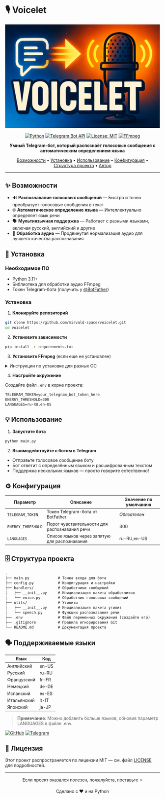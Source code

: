# 🎙️ Voicelet

<div align="center">

![Voicelet Banner](/cover.png)

[![Python](https://img.shields.io/badge/Python-3.11+-blue.svg?style=flat&logo=python&logoColor=white)](https://www.python.org/)
[![Telegram Bot API](https://img.shields.io/badge/Telegram_Bot_API-v13.7-blue.svg?style=flat&logo=telegram)](https://core.telegram.org/bots/api)
[![License: MIT](https://img.shields.io/badge/License-MIT-yellow.svg)](https://opensource.org/licenses/MIT)
[![FFmpeg](https://img.shields.io/badge/FFmpeg-required-red.svg)](https://ffmpeg.org/)

**Умный Telegram-бот, который распознаёт голосовые сообщения с автоматическим определением языка**

[Возможности](#возможности) • [Установка](#установка) • [Использование](#использование) • [Конфигурация](#конфигурация) • [Структура проекта](#структура-проекта) • [Автор](#автор)

</div>

---

## ✨ Возможности

- 🔊 **Распознавание голосовых сообщений** — Быстро и точно преобразует голосовые сообщения в текст
- 🌐 **Автоматическое определение языка** — Интеллектуально определяет язык речи
- 🗣️ **Мультиязычная поддержка** — Работает с разными языками, включая русский, английский и другие
- 🔄 **Обработка аудио** — Продвинутая нормализация аудио для лучшего качества распознавания

## 🚀 Установка

### Необходимое ПО

- Python 3.11+
- Библиотека для обработки аудио FFmpeg
- Токен Telegram-бота (получить у [@BotFather](https://t.me/BotFather))

### Установка

1. **Клонируйте репозиторий**

```bash
git clone https://github.com/mirvald-space/voicelet.git
cd voicelet
```

2. **Установите зависимости**

```bash
pip install -r requirements.txt
```

3. **Установите FFmpeg** (если ещё не установлен)

<details>
<summary>Инструкции по установке для разных ОС</summary>

**macOS:**
```bash
brew install ffmpeg
```

**Ubuntu/Debian:**
```bash
sudo apt update
sudo apt install ffmpeg
```

**Windows:**  
Скачайте с [официального сайта FFmpeg](https://ffmpeg.org/download.html)
</details>

4. **Настройте окружение**

Создайте файл `.env` в корне проекта:

```
TELEGRAM_TOKEN=your_telegram_bot_token_here
ENERGY_THRESHOLD=300
LANGUAGES=ru-RU,en-US
```

## 💡 Использование

1. **Запустите бота**

```bash
python main.py
```

2. **Взаимодействуйте с ботом в Telegram**

- Отправьте голосовое сообщение боту
- Бот ответит с определённым языком и расшифрованным текстом
- Поддержка нескольких языков — просто говорите естественно!

## ⚙️ Конфигурация

| Параметр | Описание | Значение по умолчанию |
|----------|----------|----------------------|
| `TELEGRAM_TOKEN` | Токен Telegram-бота от BotFather | *Обязателен* |
| `ENERGY_THRESHOLD` | Порог чувствительности для распознавания речи | 300 |
| `LANGUAGES` | Список языков через запятую для распознавания | ru-RU,en-US |

## 🗄️ Структура проекта

```
.
├── main.py             # Точка входа для бота
├── config.py           # Конфигурация и настройки
├── handlers/           # Обработчики сообщений
│   ├── __init__.py     # Инициализация пакета обработчиков
│   └── voice.py        # Обработчик голосовых сообщений
├── utils/              # Утилиты
│   ├── __init__.py     # Инициализация пакета утилит
│   └── speech.py       # Функции распознавания речи
├── .env                # Файл переменных окружения (создайте его)
├── .gitignore          # Правила игнорирования Git
└── README.md           # Документация проекта
```

## 🗣️ Поддерживаемые языки

| Язык    | Код   |
|---------|-------|
| Английский | en-US |
| Русский    | ru-RU |
| Французский| fr-FR |
| Немецкий   | de-DE |
| Испанский  | es-ES |
| Итальянский| it-IT |
| Японский   | ja-JP |

> **Примечание**: Можно добавить больше языков, обновив параметр LANGUAGES в файле .env.

[![GitHub](https://img.shields.io/badge/GitHub-mirvald--space-black?style=flat&logo=github)](https://github.com/zerox9dev)
[![Telegram](https://img.shields.io/badge/Telegram-@voiceletbotle-blue?style=flat&logo=telegram)](https://t.me/voiceletbot)

## 📜 Лицензия

Этот проект распространяется по лицензии MIT — см. файл [LICENSE](LICENSE) для подробностей.

---

<div align="center">
<p>Если проект оказался полезен, пожалуйста, поставьте ⭐️</p>
<p>Сделано с ❤️ и на Python</p>
</div> 